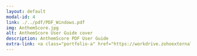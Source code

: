 ```yaml
---
layout: default
modal-id: 4
link: ./../pdf/PDF_Windows.pdf
img: AnthemScore.jpg
alt: AnthemScore User Guide cover
description: AnthemScore PDF User Guide
extra-link: <a class="portfolio-a" href="https://workdrive.zohoexternal.com/folder/p0rv9d3503d3f4a8e42c7bd723a979a0ea221">MadCap Flare project file (HTML5 & PDF)</a>
---
```

